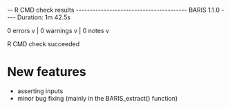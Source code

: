 -- R CMD check results ---------------------------------------- BARIS 1.1.0 ----
Duration: 1m 42.5s

0 errors v | 0 warnings v | 0 notes v

R CMD check succeeded


# New features

- asserting inputs
- minor bug fixing (mainly in the BARIS_extract() function)

